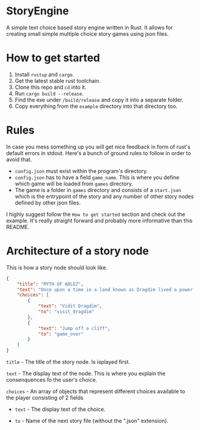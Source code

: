 # StoryEngine
A simple text choice based story engine written in Rust. It allows for creating small simple multiple choice story games using json files.

# How to get started
1. Install `rustup` and `cargo`.
2. Get the latest stable rust toolchain.
3. Clone this repo and `cd` into it.
4. Run `cargo build --release`.
5. Find the exe under `/build/release` and copy it into a separate folder.
6. Copy everything from the `example` directory into that directory too.

# Rules
In case you mess something up you will get nice feedback in form of rust's default errors in stdout. Here's a bunch of ground rules to follow in order to avoid that.

* `config.json` must exist within the program's directory.
* `config.json` has to have a field `game_name`. This is where you define which game will be loaded from `games` directory.
* The game is a folder in `games` directory and consists of a `start.json` which is the entrypoint of the story and any number of other story nodes defined by other json files.

I highly suggest follow the `How to get started` section and check out the example. It's really straight forward and probably more informative than this README.

# Architecture of a story node
This is how a story node should look like.

```json
{
    "title": "MYTH OF ADLEZ",
    "text": "Once upon a time in a land known as Dragdim lived a powerful wizard.",
    "choices": [
        {
            "text": "Vidit Dragdim",
            "to": "visit_dragdim"
        },
        {
            "text": "Jump off a cliff",
            "to": "game_over"
        }
    ]
}
```

`title` - The title of the story node. Is isplayed first.

`text` - The display text of the node. This is where you explain the 
consenquences fo the user's choice.

`choices` - An array of objects that represent different choices available to the player consisting of 2 fields

* `text` - The display text of the choice.

* `to` - Name of the next story file (without the ".json" extension).
